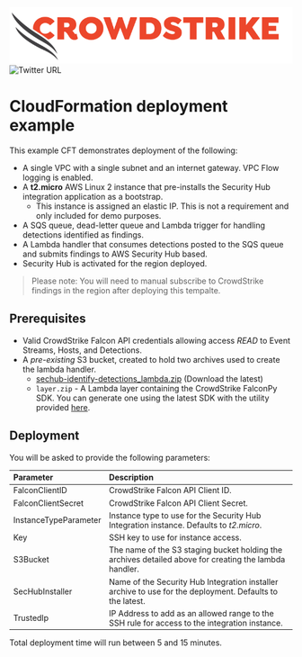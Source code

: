 ![CrowdStrike Falcon](https://raw.githubusercontent.com/CrowdStrike/falconpy/main/docs/asset/cs-logo.png)
![Twitter URL](https://img.shields.io/twitter/url?label=Follow%20%40CrowdStrike&style=social&url=https%3A%2F%2Ftwitter.com%2FCrowdStrike)

# CloudFormation deployment example
This example CFT demonstrates deployment of the following:
+ A single VPC with a single subnet and an internet gateway. VPC Flow logging is enabled.
+ A __t2.micro__ AWS Linux 2 instance that pre-installs the Security Hub integration application as a bootstrap.
    - This instance is assigned an elastic IP. This is not a requirement and only included for demo purposes.
+ A SQS queue, dead-letter queue and Lambda trigger for handling detections identified as findings.
+ A Lambda handler that consumes detections posted to the SQS queue and submits findings to AWS Security Hub based.
+ Security Hub is activated for the region deployed.

> Please note: You will need to manual subscribe to CrowdStrike findings in the region after deploying this tempalte.

## Prerequisites
+ Valid CrowdStrike Falcon API credentials allowing access _READ_ to Event Streams, Hosts, and Detections.
+ A _pre-existing_ S3 bucket, created to hold two archives used to create the lambda handler.
    - [sechub-identify-detections_lambda.zip](https://github.com/CrowdStrike/Cloud-AWS/tree/master/Security-Hub/install) (Download the latest)
    - `layer.zip` - A Lambda layer containing the CrowdStrike FalconPy SDK. You can generate one using the latest SDK with the utility provided [here](https://github.com/CrowdStrike/falconpy/blob/main/util/create-lambda-layer.sh).

## Deployment
You will be asked to provide the following parameters:

| Parameter | Description |
| :--- | :--- |
| FalconClientID | CrowdStrike Falcon API Client ID. |
| FalconClientSecret | CrowdStrike Falcon API Client Secret. |
| InstanceTypeParameter | Instance type to use for the Security Hub Integration instance. Defaults to _t2.micro_. |
| Key | SSH key to use for instance access. |
| S3Bucket | The name of the S3 staging bucket holding the archives detailed above for creating the lambda handler. |
| SecHubInstaller | Name of the Security Hub Integration installer archive to use for the deployment. Defaults to the latest. |
| TrustedIp | IP Address to add as an allowed range to the SSH rule for access to the integration instance. |

Total deployment time will run between 5 and 15 minutes.